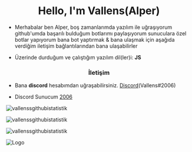 <h1 align="center">Hello, I'm Vallens(Alper)</h1>



- Merhabalar ben Alper, boş zamanlarımda yazılım ile uğraşıyorum github'umda başarılı bulduğum botlarımı paylaşıyorum sunuculara özel botlar yapıyorum bana bot yaptırmak & bana ulaşmak için aşağıda verdiğim iletişim bağlantılarından bana ulaşabilirler

- Üzerinde durduğum ve çalıştığım yazılım dil(ler)i: **JS**

<h3 align="center">İletişim</h3>

- Bana **discord** hesabımdan uğraşabilirsiniz. [Discord](https://discord.com/users/607925451364499477)(Vallens#2006)

- Discord Sunucum [2006](https://discord.gg/2006)

<p><img align="center" src="https://github-readme-stats.vercel.app/api?username=Vallenss&show_icons=true&theme=radical" alt="vallenssgithubistatistik" /></p>

<p><img align="center" src="https://github-readme-streak-stats.herokuapp.com/?user=Vallenss&theme=radical" alt="vallenssgithubistatistik" /></p> 

<p align="left"> <img src="https://komarev.com/ghpvc/?username=vallenss&label=Profile%20views&color=0e75b6&style=flat" alt="vallenssgithubistatistik" /> </p>


![Logo](https://media.discordapp.net/attachments/607927671720116292/849688974238416936/tomioka.gif) 
